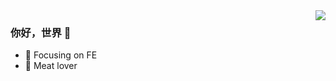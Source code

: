 <img align="right" src="https://github-readme-stats.vercel.app/api?username=lihqi&show_icons=true&icon_color=CE1D2D&text_color=718096&bg_color=ffffff&hide_title=true" />

### 你好，世界 👋

- :orange_book: Focusing on FE
- :meat_on_bone: Meat lover

